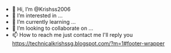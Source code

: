 - 👋 Hi, I’m @Krishss2006
- 👀 I’m interested in ...
- 🌱 I’m currently learning ...
- 💞️ I’m looking to collaborate on ...
- 📫 How to reach me just contact me I'll reply you https://technicalkrishssg.blogspot.com/?m=1#footer-wrapper

<!---
Krishss2006/Krishss2006 is a ✨ special ✨ repository because its `README.md` (this file) appears on your GitHub profile.
You can click the Preview link to take a look at your changes.
--->

